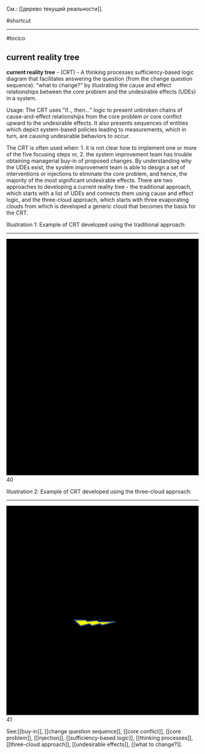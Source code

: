 См.: [[дерево текущей реальности]].

#shortcut




<hr/>

#tocico

## current reality tree

<b>current reality tree</b> - (CRT) - A thinking processes sufficiency-based logic diagram that facilitates answering the question (from the change question sequence): "what to change?" by illustrating the cause and effect relationships between the core problem and the undesirable effects (UDEs) in a system. 


Usage: The CRT uses "if.., then..." logic to present unbroken chains of cause-and-effect relationships from the core problem or core conflict upward to the undesirable effects.  It also presents sequences of entities which depict system-based policies leading to measurements, which in turn, are causing undesirable behaviors to occur.

The CRT is often used when: 1. it is not clear how to implement one or more of the five focusing 
steps or, 2. the system improvement team has trouble obtaining managerial buy-in of proposed changes.  By understanding why the UDEs exist, the system improvement team is able to design a set of interventions or injections to eliminate the core problem, and hence, the majority of the most significant undesirable effects. 
There are two approaches to developing a current reality tree - the traditional approach, which starts 
with a list of UDEs and connects them using cause and effect logic, and the three-cloud approach, which starts with three evaporating clouds from which is developed a generic cloud that becomes the basis for the CRT. 

Illustration 1:  Example of CRT developed using the traditional approach: 
<hr/>
<img src="./tocico_dictionary_2nd_editio-40_1.png"/>
40 
 

Illustration 2:  Example of CRT developed using the three-cloud approach:               
<hr/>
<img src="./tocico_dictionary_2nd_editio-41_1.png"/>
41 
  



See:[[buy-in]], [[change question sequence]], [[core conflict]], [[core problem]], [[injection]], [[sufficiency-based logic]], [[thinking processes]], [[three-cloud approach]], [[undesirable effects]], [[what to change?]].

